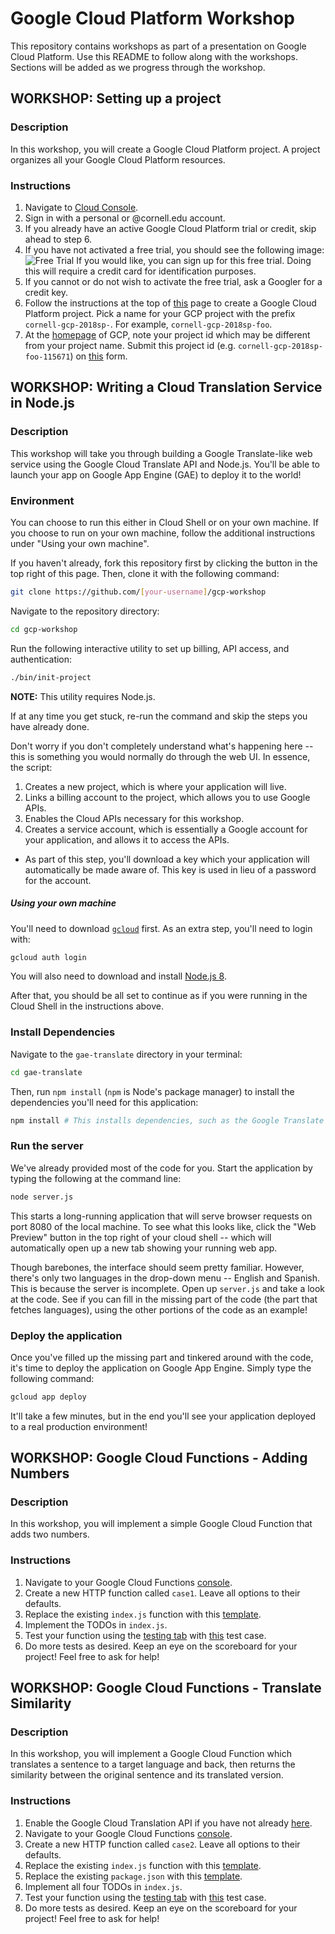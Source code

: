 # Google Cloud Platform Workshop

This repository contains workshops as part of a presentation on Google Cloud
Platform. Use this README to follow along with the workshops. Sections will 
be added as we progress through the workshop.

## WORKSHOP: Setting up a project

### Description

In this workshop, you will create a Google Cloud Platform project. A project
organizes all your Google Cloud Platform resources.

### Instructions

1.  Navigate to [Cloud Console](https://console.cloud.google.com).
1.  Sign in with a personal or @cornell.edu account.
1.  If you already have an active Google Cloud Platform trial or credit, skip
    ahead to step 6.
1.  If you have not activated a free trial, you should see the following image:
    ![Free
    Trial](https://github.com/TrevorEdwards/gcp-workshop/blob/master/doc/images/free-trial.png)
    If you would like, you can sign up for this free trial. Doing this will
    require a credit card for identification purposes.
1.  If you cannot or do not wish to activate the free trial, ask a Googler for a
    credit key.
1.  Follow the instructions at the top of
    [this](https://cloud.google.com/resource-manager/docs/creating-managing-projects)
    page to create a Google Cloud Platform project. Pick a name for your GCP project with the prefix `cornell-gcp-2018sp-`.     For example, `cornell-gcp-2018sp-foo`.
1.  At the [homepage](https://console.cloud.google.com) of GCP, note your
    project id which may be different from your project name. Submit this
    project id (e.g. `cornell-gcp-2018sp-foo-115671`) on
    [this](https://goo.gl/forms/4YF8jiP5kX9r8lNp2) form.

## WORKSHOP: Writing a Cloud Translation Service in Node.js

### Description

This workshop will take you through building a Google Translate-like web service
using the Google Cloud Translate API and Node.js. You'll be able to launch your
app on Google App Engine (GAE) to deploy it to the world!

### Environment

You can choose to run this either in Cloud Shell or on your own machine. If you choose to run on your own machine, follow the additional instructions under "Using your own machine".

If you haven't already, fork this repository first by clicking the button in the top right of this page. Then, clone it with the following command:

```sh
git clone https://github.com/[your-username]/gcp-workshop
```

Navigate to the repository directory:

```sh
cd gcp-workshop
```

Run the following interactive utility to set up billing, API access, and authentication:

```sh
./bin/init-project
```

__NOTE:__ This utility requires Node.js.

If at any time you get stuck, re-run the command and skip the steps you have already done.

Don't worry if you don't completely understand what's happening here -- this is something you would normally do through the web UI. In essence, the script:
1. Creates a new project, which is where your application will live.
1. Links a billing account to the project, which allows you to use Google APIs.
1. Enables the Cloud APIs necessary for this workshop.
1. Creates a service account, which is essentially a Google account for your application, and allows it to access the APIs.
  * As part of this step, you'll download a key which your application will automatically be made aware of. This key is used in lieu of a password for the account.

##### Using your own machine

You'll need to download [`gcloud`](https://cloud.google.com/sdk/gcloud/) first. As an extra step, you'll need to login with:

```bash
gcloud auth login
```

You will also need to download and install [Node.js 8](https://nodejs.org).

After that, you should be all set to continue as if you were running in the Cloud Shell in the instructions above.

### Install Dependencies

Navigate to the `gae-translate` directory in your terminal:

```sh
cd gae-translate
```

Then, run `npm install` (`npm` is Node's package manager) to install the
dependencies you'll need for this application:

```sh
npm install # This installs dependencies, such as the Google Translate API, as specified by the package.json file in this directory.
```

### Run the server

We've already provided most of the code for you. Start the application by typing the following at the command line:

```sh
node server.js
```

This starts a long-running application that will serve browser requests on port 8080 of the local machine. To see what this looks like, click the "Web Preview" button in the top right of your cloud shell -- which will automatically open up a new tab showing your running web app.

Though barebones, the interface should seem pretty familiar. However, there's only two languages in the drop-down menu -- English and Spanish. This is because the server is incomplete. Open up `server.js` and take a look at the code. See if you can fill in the missing part of the code (the part that fetches languages), using the other portions of the code as an example!

### Deploy the application

Once you've filled up the missing part and tinkered around with the code, it's time to deploy the application on Google App Engine. Simply type the following command:

```sh
gcloud app deploy
```

It'll take a few minutes, but in the end you'll see your application deployed to a real production environment!

## WORKSHOP: Google Cloud Functions - Adding Numbers

### Description

In this workshop, you will implement a simple Google Cloud Function that adds
two numbers.

### Instructions

1.  Navigate to your Google Cloud Functions
    [console](https://console.cloud.google.com/functions/list).
1.  Create a new HTTP function called `case1`. Leave all options to their
    defaults.
1.  Replace the existing `index.js` function with this
    [template](https://github.com/TrevorEdwards/gcp-workshop/blob/master/gcf-coding-problems/problems/1/index_template.js).
1.  Implement the TODOs in `index.js`.
1.  Test your function using the [testing
    tab](https://pantheon.corp.google.com/functions/details/us-central1/case1?&tab=testing)
    with
    [this](https://github.com/TrevorEdwards/gcp-workshop/blob/master/gcf-coding-problems/problems/1/test_case_1.json)
    test case.
1.  Do more tests as desired. Keep an eye on the scoreboard for your project!
    Feel free to ask for help!

## WORKSHOP: Google Cloud Functions - Translate Similarity

### Description

In this workshop, you will implement a Google Cloud Function which translates a
sentence to a target language and back, then returns the similarity between the
original sentence and its translated version.

### Instructions

1.  Enable the Google Cloud Translation API if you have not already
    [here](https://console.cloud.google.com/apis/api/translate.googleapis.com/overview).
1.  Navigate to your Google Cloud Functions
    [console](https://console.cloud.google.com/functions/list).
1.  Create a new HTTP function called `case2`. Leave all options to their
    defaults.
1.  Replace the existing `index.js` function with this
    [template](https://github.com/TrevorEdwards/gcp-workshop/blob/master/gcf-coding-problems/problems/2/index_template.js).
1.  Replace the existing `package.json` with this
    [template](https://github.com/TrevorEdwards/gcp-workshop/blob/master/gcf-coding-problems/problems/2/package_template.json).
1.  Implement all four TODOs in `index.js`.
1.  Test your function using the [testing
    tab](https://console.cloud.google.com/functions/details/us-central1/case2?&tab=testing)
    with
    [this](https://github.com/TrevorEdwards/gcp-workshop/blob/master/gcf-coding-problems/problems/2/test_case_1.json)
    test case.
1.  Do more tests as desired. Keep an eye on the scoreboard for your project!
    Feel free to ask for help!
